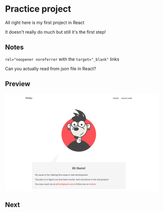 # Practice project

All right here is my first project in React

It doesn't really do much but still it's the first step!

## Notes

`rel="noopener noreferrer` with the `target="_blank"` links

Can you actually read from json file in React? 

## Preview

![](https://github.com/ptifur/react-my-website/blob/main/src/media/preview.png)

## Next

